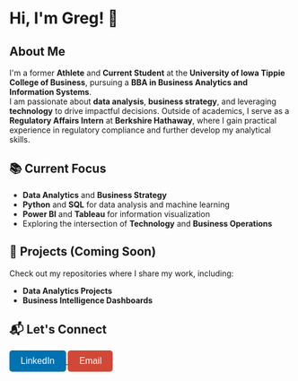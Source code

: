 # Hi, I'm Greg! 👋

## About Me
I'm a former **Athlete** and **Current Student** at the **University of Iowa Tippie College of Business**, pursuing a **BBA in Business Analytics and Information Systems**.  
I am passionate about **data analysis**, **business strategy**, and leveraging **technology** to drive impactful decisions. Outside of academics, I serve as a **Regulatory Affairs Intern** at **Berkshire Hathaway**, where I gain practical experience in regulatory compliance and further develop my analytical skills.

## 📚 Current Focus
- **Data Analytics** and **Business Strategy**
- **Python** and **SQL** for data analysis and machine learning
- **Power BI** and **Tableau** for information visualization
- Exploring the intersection of **Technology** and **Business Operations**

## 🚀 Projects (Coming Soon)
Check out my repositories where I share my work, including:
- **Data Analytics Projects**
- **Business Intelligence Dashboards**

## 📬 Let's Connect

<a href="https://www.linkedin.com/in/gregory-fagan-33b7a0279/" target="_blank">
  <button style="background-color:#0072b1; color:white; padding: 10px 20px; border:none; border-radius: 5px; font-size: 16px; cursor:pointer;">LinkedIn</button>
</a>

<a href="mailto:gregory-fagan@uiowa.edu">
  <button style="background-color:#d14836; color:white; padding: 10px 20px; border:none; border-radius: 5px; font-size: 16px; cursor:pointer;">Email</button>
</a>
